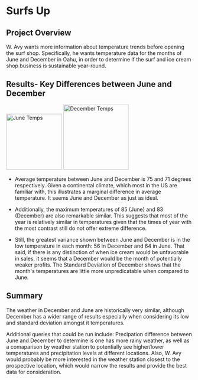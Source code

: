 # Surfs Up

## Project Overview
W. Avy wants more information about temperature trends before opening the surf shop. Specifically, he wants temperature data for the months of June and December in Oahu, in order to determine if the surf and ice cream shop business is sustainable year-round.

## Results- Key Differences between June and December


<img width="151" alt="June Temps" src="https://user-images.githubusercontent.com/84995704/129488813-f6cb7333-17ad-4b58-9d33-180cd7e5fff0.png">
<img width="176" alt="December Temps" src="https://user-images.githubusercontent.com/84995704/129488815-87912fd2-6982-4be9-9fe5-bcc9e2830f71.png">


- Average temperature between June and December is 75 and 71 degrees respectively. Given a continental climate, which most in the US are familiar with, this illustrates a marginal difference in average temperature. It seems June and December as just as ideal. 

- Additionally, the maximum temperatures of 85 (June) and 83 (December) are also remarkable similar. This suggests that most of the year is relatively similar in temperatures given that the times of year with the most contrast still do not offer extreme difference.  

- Still, the greatest variance shown between June and December is in the low temperature in each month: 56 in December and 64 in June. That said, if there is any distinction of when ice cream would be unfavorable in sales, it seems that a December would be the month of potentially weaker profits. The Standard Deviation of December shows that the month's temperatures are little more unpredicatable when compared to June. 

## Summary
The weather in December and June are historically very similar, although December has a wider range of results especially when considering its low and standard deviation amongst it temperatures. 

Additional queries that could be run include: Precipation difference between June and December to determine is one has more rainy weather, as well as a comaparison by weather station to potentially see higher/lower temperatures and precipitation levels at different locations. Also, W. Avy would probably be more interested in the weather station closest to the prospective location, which would narrow the results and provide the best data for consideration.

